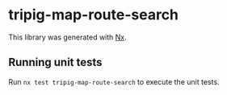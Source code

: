 # tripig-map-route-search

This library was generated with [Nx](https://nx.dev).

## Running unit tests

Run `nx test tripig-map-route-search` to execute the unit tests.
